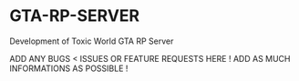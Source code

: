 # GTA-RP-SERVER
Development of Toxic World GTA RP Server

ADD ANY BUGS < ISSUES OR FEATURE REQUESTS HERE ! ADD AS MUCH INFORMATIONS AS POSSIBLE !
